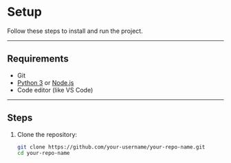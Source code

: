 
# Setup

Follow these steps to install and run the project.

---

## Requirements
- Git  
- [Python 3](https://www.python.org/) or [Node.js](https://nodejs.org/)  
- Code editor (like VS Code)

---

## Steps
1. Clone the repository:
   ```bash
   git clone https://github.com/your-username/your-repo-name.git
   cd your-repo-name
